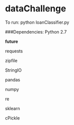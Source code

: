 # dataChallenge
To run: python loanClassifier.py

###Dependencies: 
Python 2.7 

__future__

requests

zipfile

StringIO

pandas

numpy

re

sklearn

cPickle
